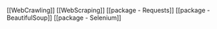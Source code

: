 [[WebCrawling]]
[[WebScraping]]
[[package - Requests]]
[[package - BeautifulSoup]]
[[package - Selenium]]
